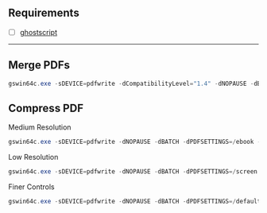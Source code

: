 ## Requirements
- [ ] [ghostscript](https://github.com/ArtifexSoftware/ghostpdl-downloads/releases)

---

## Merge PDFs
```powershell
gswin64c.exe -sDEVICE=pdfwrite -dCompatibilityLevel="1.4" -dNOPAUSE -dBATCH -sOutputFile="merged.pdf" "input1.pdf" "input2.pdf"
```

## Compress PDF
Medium Resolution
```powershell
gswin64c.exe -sDEVICE=pdfwrite -dNOPAUSE -dBATCH -dPDFSETTINGS=/ebook -sOutputFile="compressed.pdf" "input.pdf"
```
Low Resolution
```powershell
gswin64c.exe -sDEVICE=pdfwrite -dNOPAUSE -dBATCH -dPDFSETTINGS=/screen -sOutputFile="compressed.pdf" "input.pdf"
```
Finer Controls
```powershell
gswin64c.exe -sDEVICE=pdfwrite -dNOPAUSE -dBATCH -dPDFSETTINGS=/default -dCompatibilityLevel="1.4" -dDownsampleColorImages=true -dColorImageResolution=125 -dGrayImageResolution=125 -dMonoImageResolution=150 -sOutputFile="compressed.pdf" "input.pdf"
```
